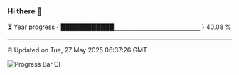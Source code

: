 ### Hi there 👋

⏳ Year progress { ████████████▁▁▁▁▁▁▁▁▁▁▁▁▁▁▁▁▁▁ } 40.08 %

---

⏰ Updated on Tue, 27 May 2025 06:37:26 GMT

![Progress Bar CI](https://github.com/DhruviPatel157/GitHub-Actions-Demo/workflows/Progress%20Bar%20CI/badge.svg)
